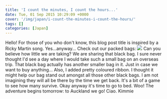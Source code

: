 ```yaml
---
title: 'I count the minutes, I count the hours...'
date: Tue, 01 Sep 2015 10:29:09 +0000
cover: '/img/japan/i-count-the-minutes-i-count-the-hours/'
tags: []
categories: [Japan]
---
```


Hello! For those of you who don't know, this blog post title is inspired by a Ricky Martin song. Yes...anyway... Check out our packed bags: [![](https://jovialdragon.files.wordpress.com/2015/09/img_0805.jpg)](https://jovialdragon.files.wordpress.com/2015/09/img_0805.jpg) Can you believe how little we are taking? We are sharing that black bag. I sure never thought I'd see a day where I would take such a small bag on an overseas trip. That black bag actually has another smaller bag in it. Just in case we want to buy anything... Also, I added pretty coloured ribbon. I thought it might help our bag stand out amongst all those other black bags. I am not imagining they will all be there by the time we get back. It's a bit of a game to see how many survive. Okay anyway it's time to go to bed. Woo! The adventure begins tomorrow: to Auckland we go! Ciao. Kimmie